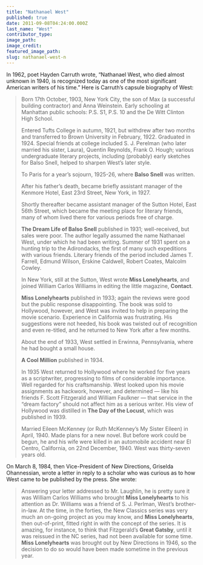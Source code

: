 ```yaml
---
title: "Nathanael West"
published: true
date: 2011-09-08T04:24:00.000Z
last_name: "West"
contributor_type:
image_path:
image_credit:
featured_image_path:
slug: nathanael-west-n
---
```


In 1962, poet Hayden Carruth wrote, “Nathanael West, who died almost unknown in 1940, is recognized today as one of the most significant American writers of his time.” Here is Carruth’s capsule biography of West:

> Born 17th October, 1903, New York City, the son of Max (a successful building contractor) and Anna Weinstein. Early schooling at Manhattan public schools: P.S. S1, P.S. 10 and the De Witt Clinton High School.
> 
> Entered Tufts College in autumn, 1921, but withdrew after two months and transferred to Brown University in February, 1922. Graduated in 1924. Special friends at college included S. J. Perelman (who later married his sister, Laura), Quentin Reynolds, Frank O. Hough; various undergraduate literary projects, including (probably) early sketches for Balso Snell, helped to sharpen West’s later style.
> 
> To Paris for a year’s sojourn, 1925-26, where **Balso Snell** was written.
> 
> After his father’s death, became briefly assistant manager of the Kenmore Hotel, East 23rd Street, New York, in 1927.
> 
> Shortly thereafter became assistant manager of the Sutton Hotel, East 56th Street, which became the meeting place for literary friends, many of whom lived there for various periods free of charge.
> 
> **The Dream Life of Balso Snell** published in 1931; well-received, but sales were poor. The author legally assumed the name Nathanael West, under which he had been writing. Summer of 1931 spent on a hunting trip to the Adirondacks, the first of many such expeditions with various friends. Literary friends of the period included James T. Farrell, Edmund Wilson, Erskine Caldwell, Robert Coates, Malcolm Cowley.
> 
> In New York, still at the Sutton, West wrote **Miss Lonelyhearts**, and joined William Carlos Williams in editing the little magazine, **Contact**.
> 
> **Miss Lonelyhearts** published in 1933; again the reviews were good but the public response disappointing. The book was sold to Hollywood, however, and West was invited to help in preparing the movie scenario. Experience in California was frustrating. His suggestions were not heeded, his book was twisted out of recognition and even re-titled, and he returned to New York after a few months.
> 
> About the end of 1933, West settled in Erwinna, Pennsylvania, where he had bought a small house.
> 
> **A Cool Million** published in 1934.
> 
> In 1935 West returned to Hollywood where he worked for five years as a scriptwriter, progressing to films of considerable importance. Well regarded for his craftsmanship. West looked upon his movie assignments as hackwork, however, and determined — like his friends F. Scott Fitzgerald and William Faulkner — that service in the “dream factory” should not affect him as a serious writer. His view of Hollywood was distilled in **The Day of the Locust**, which was published in 1939.
> 
> Married Eileen McKenney (or Ruth McKenney’s My Sister Eileen) in April, 1940. Made plans for a new novel. But before work could be begun, he and his wife were killed in an automobile accident near El Centro, California, on 22nd December, 1940. West was thirty-seven years old.

On March 8, 1984, then Vice-President of New Directions, Griselda Ohannessian, wrote a letter in reply to a scholar who was curious as to how West came to be published by the press. She wrote:

> Answering your letter addressed to Mr. Laughlin, he is pretty sure it was William Carlos Williams who brought **Miss Lonelyhearts** to his attention as Dr. Williams was a friend of S. J. Perlman, West’s brother-in-law. At the time, in the forties, the New Classics series was very much an on-going project as you may know, and **Miss Lonelyhearts**, then out-of-print, fitted right in with the concept of the series. It is amazing, for instance, to think that Fitzgerald’s **Great Gatsby**, until it was reissued in the NC series, had not been available for some time. **Miss Lonelyhearts** was brought out by New Directions in 1946, so the decision to do so would have been made sometime in the previous year.

